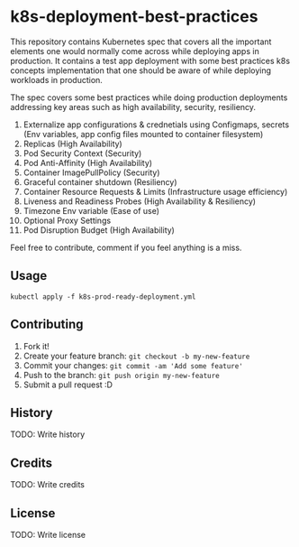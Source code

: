 # k8s-deployment-best-practices
This repository contains Kubernetes spec that covers all the important elements one would normally come across while deploying apps in production. It contains a test app deployment with some best practices k8s concepts implementation that one should be aware of while deploying workloads in production.

The spec covers some best practices while doing production deployments addressing key areas such as high availability, security, resiliency. 

1. Externalize app configurations & crednetials using Configmaps, secrets (Env variables, app config files mounted to container filesystem)
2. Replicas (High Availability)
3. Pod Security Context (Security)
4. Pod Anti-Affinity (High Availability)
5. Container ImagePullPolicy (Security)
6. Graceful container shutdown (Resiliency)
7. Container Resource Requests & Limits (Infrastructure usage efficiency)
8. Liveness and Readiness Probes (High Availability & Resiliency)
9. Timezone Env variable (Ease of use)
10. Optional Proxy Settings 
11. Pod Disruption Budget (High Availability)

Feel free to contribute, comment if you feel anything is a miss.

## Usage

```shell
kubectl apply -f k8s-prod-ready-deployment.yml
```

## Contributing

1. Fork it!
2. Create your feature branch: `git checkout -b my-new-feature`
3. Commit your changes: `git commit -am 'Add some feature'`
4. Push to the branch: `git push origin my-new-feature`
5. Submit a pull request :D

## History

TODO: Write history

## Credits

TODO: Write credits

## License

TODO: Write license
